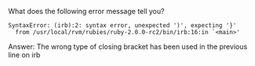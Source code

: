 What does the following error message tell you?

```
SyntaxError: (irb):2: syntax error, unexpected ')', expecting '}'
  from /usr/local/rvm/rubies/ruby-2.0.0-rc2/bin/irb:16:in `<main>'
  ```

Answer: The wrong type of closing bracket has been used in the previous line on irb